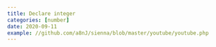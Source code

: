 ```yaml
---
title: Declare integer
categories: [number]
date: 2020-09-11
example: //github.com/a8nJ/sienna/blob/master/youtube/youtube.php
---
```

